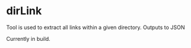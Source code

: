 # dirLink
Tool is used to extract all links within a given directory.
Outputs to JSON

Currently in build.
